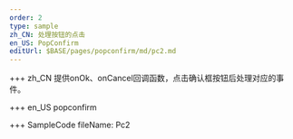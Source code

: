 ```yaml
--- 
order: 2
type: sample
zh_CN: 处理按钮的点击
en_US: PopConfirm
editUrl: $BASE/pages/popconfirm/md/pc2.md
---
```


+++ zh_CN
提供onOk、onCancel回调函数，点击确认框按钮后处理对应的事件。

+++ en_US
popconfirm

+++ SampleCode
fileName: Pc2
